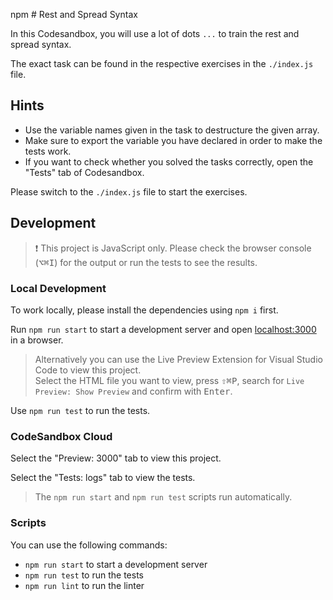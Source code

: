 npm # Rest and Spread Syntax

In this Codesandbox, you will use a lot of dots `...` to train the rest and spread syntax.

The exact task can be found in the respective exercises in the `./index.js` file.

## Hints

- Use the variable names given in the task to destructure the given array.
- Make sure to export the variable you have declared in order to make the tests work.
- If you want to check whether you solved the tasks correctly, open the "Tests" tab of Codesandbox.

Please switch to the `./index.js` file to start the exercises.

## Development

> ❗️ This project is JavaScript only. Please check the browser console (<kbd>⌥</kbd><kbd>⌘</kbd><kbd>I</kbd>) for the output or run the tests to see the results.

### Local Development

To work locally, please install the dependencies using `npm i` first.

Run `npm run start` to start a development server and open [localhost:3000](http://localhost:3000) in a browser.

> Alternatively you can use the Live Preview Extension for Visual Studio Code to view this project.  
> Select the HTML file you want to view, press <kbd>⇧</kbd><kbd>⌘</kbd><kbd>P</kbd>, search for `Live Preview: Show Preview` and confirm with <kbd>Enter</kbd>.

Use `npm run test` to run the tests.

### CodeSandbox Cloud

Select the "Preview: 3000" tab to view this project.

Select the "Tests: logs" tab to view the tests.

> The `npm run start` and `npm run test` scripts run automatically.

### Scripts

You can use the following commands:

- `npm run start` to start a development server
- `npm run test` to run the tests
- `npm run lint` to run the linter
